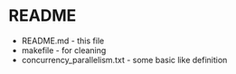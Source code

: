 README
=======

* README.md - this file
* makefile - for cleaning
* concurrency_parallelism.txt - some basic like definition 





